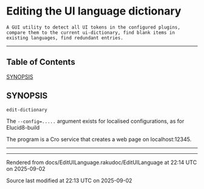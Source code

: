 
# Editing the UI language dictionary

	A GUI utility to detect all UI tokens in the configured plugins, compare them to the current ui-dictionary, find blank items in existing languages, find redundant entries.

----

## Table of Contents

<a href="#SYNOPSIS">SYNOPSIS</a>   


<div id="SYNOPSIS"></div>

## SYNOPSIS
```
edit-dictionary
```
<span class="para" id="21b04b8"></span>The `--config=.....` argument exists for localised configurations, as for Elucid8-build

<span class="para" id="6a37fb1"></span>The program is a Cro service that creates a web page on localhost:12345.



----

----

Rendered from docs/EditUILanguage.rakudoc/EditUILanguage at 22:14 UTC on 2025-09-02

Source last modified at 22:13 UTC on 2025-09-02


